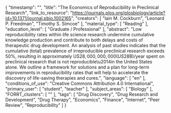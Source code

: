 {
    "timestamp": "",
    "title": "The Economics of Reproducibility in Preclinical Research",
    "link_to_resource": "https://journals.plos.org/plosbiology/article?id=10.1371/journal.pbio.1002165",
    "creators": [
        "Iain M. Cockburn",
        "Leonard P. Freedman",
        "Timothy S. Simcoe"
    ],
    "material_type": [
        "Reading"
    ],
    "education_level": [
        "Graduate / Professional"
    ],
    "abstract": "Low reproducibility rates within life science research undermine cumulative knowledge production and contribute to both delays and costs of therapeutic drug development. An analysis of past studies indicates that the cumulative (total) prevalence of irreproducible preclinical research exceeds 50%, resulting in approximately US$28,000,000,000 (US$28B)/year spent on preclinical research that is not reproducible\u2014in the United States alone. We outline a framework for solutions and a plan for long-term improvements in reproducibility rates that will help to accelerate the discovery of life-saving therapies and cures.",
    "language": [
        "en"
    ],
    "conditions_of_use": "Creative Commons Attribution 4.0 International",
    "primary_user": [
        "student",
        "teacher"
    ],
    "subject_areas": [
        "Biology"
    ],
    "FORRT_clusters": [
        ""
    ],
    "tags": [
        "Drug Discovery",
        "Drug Research and Development",
        "Drug Therapy",
        "Economics",
        "Finance",
        "Internet",
        "Peer Review",
        "Reproducibility"
    ]
}